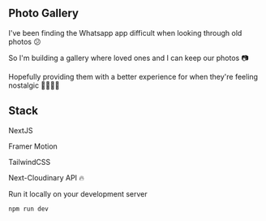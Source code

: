## Photo Gallery 

I've been finding the Whatsapp app difficult when looking through old photos 😕

So I'm building a gallery where loved ones and I can keep our photos 📷

Hopefully providing them with a better experience for when they're feeling nostalgic 👨‍👩‍👧‍👦

## Stack 

NextJS

Framer Motion

TailwindCSS

Next-Cloudinary API 🔥


Run it locally on your development server

```bash
npm run dev
```